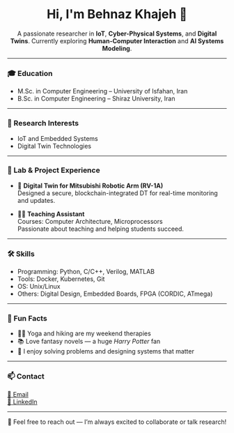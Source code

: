 <h1 align="center">Hi, I'm Behnaz Khajeh 🌸</h1>

<p align="center">
  A passionate researcher in <strong>IoT</strong>, <strong>Cyber-Physical Systems</strong>, and <strong>Digital Twins</strong>.  
  Currently exploring <strong>Human-Computer Interaction</strong> and <strong>AI Systems Modeling</strong>.
</p>

---

### 🎓 Education
- M.Sc. in Computer Engineering – University of Isfahan, Iran  
- B.Sc. in Computer Engineering – Shiraz University, Iran

---

### 🔬 Research Interests
- IoT and Embedded Systems  
- Digital Twin Technologies  


---

### 🧪 Lab & Project Experience
- 🦾 **Digital Twin for Mitsubishi Robotic Arm (RV-1A)**  
  Designed a secure, blockchain-integrated DT for real-time monitoring and updates.

- 👩‍🏫 **Teaching Assistant**  
  Courses: Computer Architecture, Microprocessors  
  Passionate about teaching and helping students succeed.

---

### 🛠️ Skills
- Programming: Python, C/C++, Verilog, MATLAB  
- Tools: Docker, Kubernetes, Git  
- OS: Unix/Linux  
- Others: Digital Design, Embedded Boards, FPGA (CORDIC, ATmega)

---

### 💖 Fun Facts
- 🧘‍♀️ Yoga and hiking are my weekend therapies  
- 📚 Love fantasy novels — a huge *Harry Potter* fan  
- 🧩 I enjoy solving problems and designing systems that matter

---

### 📫 Contact
[📧 Email](mailto:behnaz.khajeh@email.com)  
[🔗 LinkedIn](https://www.linkedin.com/in/behnazkhajeh)   


---

<p align="center">
  💬 Feel free to reach out — I’m always excited to collaborate or talk research!
</p>
